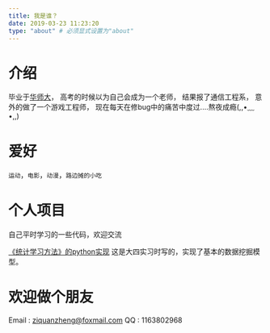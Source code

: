 ```yaml
---
title: 我是谁？
date: 2019-03-23 11:23:20
type: "about" # 必须显式设置为"about"
---
```


# 介绍

毕业于[华师大](http://www.scnu.edu.cn/)，
高考的时候以为自己会成为一个老师，
结果报了通信工程系，
意外的做了一个游戏工程师，
现在每天在修bug中的痛苦中度过....熬夜成瘾(,,•﹏•,,)

# 爱好

`运动`，`电影`，`动漫`，`路边摊的小吃`

# 个人项目
自己平时学习的一些代码，欢迎交流

[《统计学习方法》的python实现](https://github.com/zzqboy/static_study) 
这是大四实习时写的，实现了基本的数据挖掘模型。

# 欢迎做个朋友
Email : ziquanzheng@foxmail.com
QQ : 1163802968

